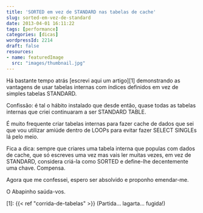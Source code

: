 ```yaml
---
title: 'SORTED em vez de STANDARD nas tabelas de cache'
slug: sorted-em-vez-de-standard
date: 2013-04-01 16:11:22
tags: [performance]
categories: [dicas]
wordpressId: 2214
draft: false
resources:
- name: featuredImage
  src: "images/thumbnail.jpg"
---
```

Há bastante tempo atrás [escrevi aqui um artigo][1] demonstrando as vantagens de usar tabelas internas com índices definidos em vez de simples tabelas STANDARD.

Confissão: é tal o hábito instalado que desde então, quase todas as tabelas internas que criei continuaram a ser STANDARD TABLE.

É muito frequente criar tabelas internas para fazer cache de dados que sei que vou utilizar amiúde dentro de LOOPs para evitar fazer SELECT SINGLEs lá pelo meio.

Fica a dica: sempre que criares uma tabela interna que populas com dados de cache, que só escreves uma vez mas vais ler muitas vezes, em vez de STANDARD, considera criá-la como SORTED e define-lhe decentemente uma chave. Compensa.

Agora que me confessei, espero ser absolvido e proponho emendar-me.

O Abapinho saúda-vos.

   [1]: {{< ref "corrida-de-tabelas" >}} (Partida… lagarta… fugida!)
